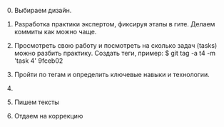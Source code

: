 0. Выбираем дизайн.

1. Разработка практики экспертом, фиксируя этапы в гите.
Делаем коммиты как можно чаще.

2. Просмотреть свою работу и посмотреть на сколько задач (tasks) можно разбить практику.
Создать теги, пример:
$ git tag -a t4 -m 'task 4' 9fceb02

3. Пройти по тегам и определить ключевые навыки и технологии.

4.

5. Пишем тексты

6. Отдаем на коррекцию